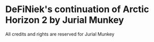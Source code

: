 # DeFiNiek's continuation of Arctic Horizon 2 by Jurial Munkey

All credits and rights are reserved for Jurial Munkey
